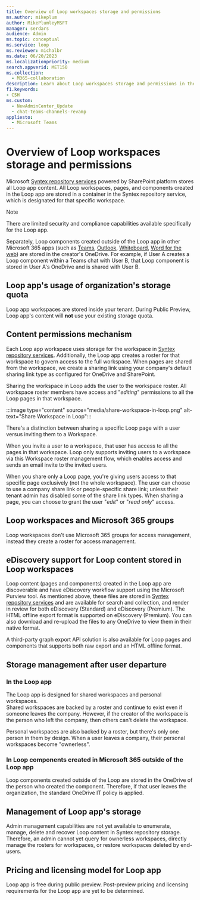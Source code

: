 ```yaml
---
title: Overview of Loop workspaces storage and permissions
ms.author: mikeplum
author: MikePlumleyMSFT
manager: serdars
audience: Admin
ms.topic: conceptual
ms.service: loop
ms.reviewer: michalbr
ms.date: 06/20/2023
ms.localizationpriority: medium
search.appverid: MET150
ms.collection: 
  - M365-collaboration
description: Learn about Loop workspaces storage and permissions in the Microsoft 365 ecosystem.
f1.keywords:
- CSH
ms.custom: 
  - NewAdminCenter_Update
  - chat-teams-channels-revamp
appliesto: 
  - Microsoft Teams
---
```


# Overview of Loop workspaces storage and permissions

Microsoft [Syntex repository services](https://devblogs.microsoft.com/microsoft365dev/introducing-syntex-repository-services-microsoft-365-superpowers-for-your-app/) powered by SharePoint platform stores all Loop app content. All Loop workspaces, pages, and components created in the Loop app are stored in a container in the Syntex repository service, which is designated for that specific workspace.

> [!NOTE]
> There are limited security and compliance capabilities available specifically for the Loop app.

Separately, Loop components created outside of the Loop app in other Microsoft 365 apps (such as [Teams](https://support.microsoft.com/office/first-things-to-know-about-loop-components-in-microsoft-teams-ee2a584b-5785-4dd6-8a2d-956131a29c81), [Outlook](https://support.microsoft.com/office/use-loop-components-in-outlook-9b47c279-011d-4042-bd7f-8bbfca0cb136), [Whiteboard](https://support.microsoft.com/office/loop-components-in-whiteboard-c5f08f54-995e-473e-be6e-7f92555da347), [Word for the web](https://support.microsoft.com/office/use-loop-components-in-word-for-the-web-645cc20d-5c98-4bdb-b559-380c5a27c5e5)) are stored in the creator's OneDrive. For example, if User A creates a Loop component within a Teams chat with User B, that Loop component is stored in User A's OneDrive and is shared with User B.

## Loop app's usage of organization's storage quota

Loop app workspaces are stored inside your tenant. During Public Preview, Loop app's content will **not** use your existing storage quota.

## Content permissions mechanism

Each Loop app workspace uses storage for the workspace in [Syntex repository services](https://devblogs.microsoft.com/microsoft365dev/introducing-syntex-repository-services-microsoft-365-superpowers-for-your-app/). Additionally, the Loop app creates a roster for that workspace to govern access to the full workspace. When pages are shared from the workspace, we create a sharing link using your company's default sharing link type as configured for OneDrive and SharePoint.

Sharing the workspace in Loop adds the user to the workspace roster. All workspace roster members have access and "*editing*" permissions to all the Loop pages in that workspace.

:::image type="content" source="media/share-workspace-in-loop.png" alt-text="Share Workspace in Loop":::

There's a distinction between sharing a specific Loop page with a user versus inviting them to a Workspace.

When you invite a user to a workspace, that user has access to all the pages in that workspace. Loop only supports inviting users to a workspace via this Workspace roster management flow, which enables access and sends an email invite to the invited users.

When you share only a Loop page, you're giving users access to that specific page exclusively (not the whole workspace). The user can choose to use a company share link or people-specific share link; unless their tenant admin has disabled some of the share link types. When sharing a page, you can choose to grant the user "*edit*" or "*read only*" access.

## Loop workspaces and Microsoft 365 groups

Loop workspaces don't use Microsoft 365 groups for access management, instead they create a roster for access management.

## eDiscovery support for Loop content stored in Loop workspaces

Loop content (pages and components) created in the Loop app are discoverable and have eDiscovery workflow support using the Microsoft Purview tool. As mentioned above, these files are stored in [Syntex repository services](https://devblogs.microsoft.com/microsoft365dev/introducing-syntex-repository-services-microsoft-365-superpowers-for-your-app/) and are available for search and collection, and render in review for both eDiscovery (Standard) and eDiscovery (Premium). The HTML offline export format is supported on eDiscovery (Premium). You can also download and re-upload the files to any OneDrive to view them in their native format.

A third-party graph export API solution is also available for Loop pages and components that supports both raw export and an HTML offline format.

## Storage management after user departure

### In the Loop app

The Loop app is designed for shared workspaces and personal workspaces.</br>
Shared workspaces are backed by a roster and continue to exist even if someone leaves the company. However, if the creator of the workspace is the person who left the company, then others can't delete the workspace. 

Personal workspaces are also backed by a roster, but there's only one person in them by design. When a user leaves a company, their personal workspaces become "ownerless".

### In Loop components created in Microsoft 365 outside of the Loop app

Loop components created outside of the Loop are stored in the OneDrive of the person who created the component. Therefore, if that user leaves the organization, the standard OneDrive IT policy is applied.

## Management of Loop app's storage

Admin management capabilities are not yet available to enumerate, manage, delete and recover Loop content in Syntex repository storage. Therefore, an admin cannot yet query for ownerless workspaces, directly manage the rosters for workspaces, or restore workspaces deleted by end-users.

## Pricing and licensing model for Loop app

Loop app is free during public preview. Post-preview pricing and licensing requirements for the Loop app are yet to be determined.
